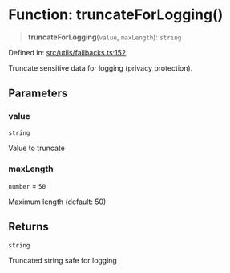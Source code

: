 # Function: truncateForLogging()

> **truncateForLogging**(`value`, `maxLength`): `string`

Defined in: [src/utils/fallbacks.ts:152](https://github.com/Nick2bad4u/Uptime-Watcher/blob/dca5483e793478722cd3e6e125cafcec5fc771f0/src/utils/fallbacks.ts#L152)

Truncate sensitive data for logging (privacy protection).

## Parameters

### value

`string`

Value to truncate

### maxLength

`number` = `50`

Maximum length (default: 50)

## Returns

`string`

Truncated string safe for logging
